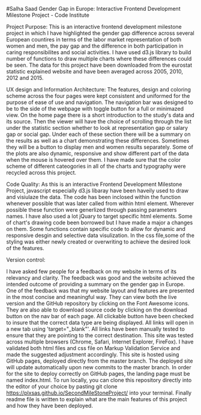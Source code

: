 #Salha Saad Gender Gap in Europe: Interactive Frontend Development Milestone Project - Code Institute

Project Purpose: 
This is an interactive frontend development milestone project in which I have highlighted the gender gap difference across several European countires in terms of the labor market representation of both women and men, the pay gap and the difference in both participation in caring responsibilites and social activities. I have used d3.js library to build number of functions to draw multiple charts where these differences could be seen. The data for this project have been downloaded from the eurostat statistic explained website and have been averaged across 2005, 2010, 2012 and 2015.


UX design and Information Architecture: 
The features, design and coloring scheme across the four pages were kept consistent and uniformed for the purpose of ease of use and navigation. The navigation bar was designed to be to the side of the webpage with toggle button for a full or minimazed view. On the home page there is a short introduction to the study's data and its source. Then the viewer will have the choice of scrolling through the list under the statistic section whether to look at representation gap or salary gap or social gap. Under each of these section there will be a summary on the results as well as a chart demonstrating these differences. Sometimes they will be a button to display men and women results separately. Some of the plots are also dynamic, responsive and show different part of the data when the mouse is hovered over them. I have made sure that the color scheme of different cateogories in all of the charts and typography were recycled across this project.  


Code Quality:
As this is an interactive Frontend Development Milestone Project, javascript especially d3.js libaray have been haveily used to draw and visiulaze the data. The code has been inclosed within the function whenever possible that was later called from within html element. Wherever possible these function were generlized through passing parameters names. I have also used a lot jQuary to target specific html elements. Some of chart's drawing code been borrowed but I have made a major a changes on them. Some functions contain specific code to allow for dynamic and responsive desgin and selective data visulization. In the css file,some of the styling was either newly created or overwriting to achieve the desired look of the features.  


Version control:

I have asked few people for a feedback on my website in terms of its relevancy and clarity. The feedback was good and the website achieved the intended outcome of providing a summary on the gender gap in Europe. One of the feedback was that my website layout and features are presented in the most concise and meaningful way. They can view both the live version and the GitHub repository by clicking on the Font Awesome icons. They are also able to download source code by clicking on the download button on the nav bar of each page. All clickable button have been checked to insure that the correct data type are being displayed. All links will open in a new tab using 'target="_blank"'. All links have been manually tested to ensure that they are pointing to the correct destination. This site was tested across multiple browsers (Chrome, Safari, Internet Explorer, FireFox). I have validated both html files and css file on Markup Validation Service and made the suggested adjustment accordingly. This site is hosted using GitHub pages, deployed directly from the master branch. The deployed site will update automatically upon new commits to the master branch. In order for the site to deploy correctly on GitHub pages, the landing page must be named index.html. To run locally, you can clone this repository directly into the editor of your choice by pasting git clone https://plxsas.github.io/SecondMileStoneProject/ into your terminal. Finally readme file is written to explain what are the main features of this project and how they have been deployed. 



